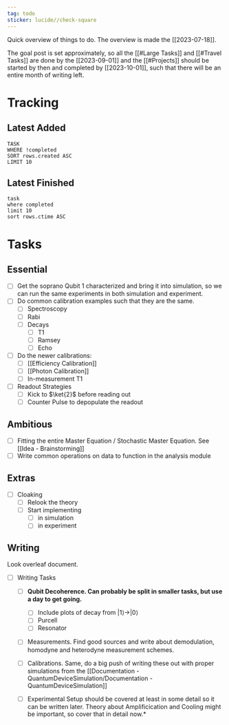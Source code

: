 ```yaml
---
tag: todo
sticker: lucide//check-square
---
```

Quick overview of things to do. The overview is made the [[2023-07-18]]. 

The goal post is set approximately, so all the [[#Large Tasks]] and [[#Travel Tasks]] are done by the [[2023-09-01]] and the [[#Projects]] should be started by then and completed by [[2023-10-01]], such that there will be an entire month of writing left.
 

# Tracking
## Latest Added
```dataview
TASK
WHERE !completed
SORT rows.created ASC
LIMIT 10
```

## Latest Finished
```dataview
task
where completed
limit 10
sort rows.ctime ASC
```
# Tasks

## Essential
- [ ] Get the soprano Qubit 1 characterized and bring it into simulation, so we can run the same experiments in both simulation and experiment.
- [ ] Do common calibration examples such that they are the same.
	- [ ] Spectroscopy
	- [ ] Rabi
	- [ ] Decays 
		- [ ] T1 
		- [ ] Ramsey
		- [ ] Echo
- [ ] Do the newer calibrations:
	- [ ] [[Efficiency Calibration]] 
	- [ ] [[Photon Calibration]] 
	- [ ] In-measurement T1
- [ ] Readout Strategies
	- [ ] Kick to $\ket{2}$ before reading out
	- [ ] Counter Pulse to depopulate the readout
## Ambitious
- [ ] Fitting the entire Master Equation / Stochastic Master Equation. See [[Idea - Brainstorming]]
- [ ] Write common operations on data to function in the analysis module
## Extras
- [ ] Cloaking
	- [ ] Relook the theory
	- [ ] Start implementing
		- [ ] in simulation
		- [ ] in experiment

## Writing
Look overleaf document.

- [ ] Writing Tasks 
	- [ ] **Qubit Decoherence. Can probably be split in smaller tasks, but use a day to get going.**
		- [ ] Include plots of decay from $|1\rangle \to |0\rangle$ 
		- [ ] Purcell
		- [ ] Resonator
	- [ ] Measurements. Find good sources and write about demodulation, homodyne and heterodyne measurement schemes.
	- [ ] Calibrations. Same, do a big push of writing these out with proper simulations from the [[Documentation - QuantumDeviceSimulation/Documentation - QuantumDeviceSimulation]]
	- [ ] Experimental Setup should be covered at least in some detail so it can be written later. Theory about Amplificication and Cooling might be important, so cover that in detail now.* 

